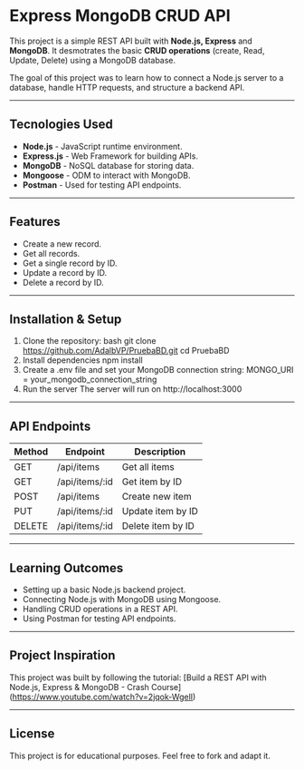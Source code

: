 # Express MongoDB CRUD API 
This project is a simple REST API built with **Node.js, Express** and **MongoDB**.
It desmotrates the basic **CRUD operations** (create, Read, Update, Delete) using a MongoDB database.

The goal of this project was to learn how to connect a Node.js server to a database, handle HTTP requests, and structure a backend API.

---
## Tecnologies Used
- **Node.js** - JavaScript runtime environment.
- **Express.js** - Web Framework for building APIs.
- **MongoDB** - NoSQL database for storing data.
- **Mongoose** - ODM to interact with MongoDB.
- **Postman** - Used for testing API endpoints.

---

## Features
- Create a new record.
- Get all records.
- Get a single record by ID.
- Update a record by ID.
- Delete a record by ID.

---

## Installation & Setup
1. Clone the repository:
 bash
git clone https://github.com/AdalbVP/PruebaBD.git
cd PruebaBD
3. Install dependencies
 npm install
4. Create a .env file and set your MongoDB connection string:
  MONGO_URI = your_mongodb_connection_string
5. Run the server
  The server will run on http://localhost:3000

---

## API Endpoints
| Method | Endpoint       | Description            |
|--------|---------------|------------------------|
| GET    | /api/items     | Get all items         |
| GET    | /api/items/:id | Get item by ID        |
| POST   | /api/items     | Create new item       |
| PUT    | /api/items/:id | Update item by ID     |
| DELETE | /api/items/:id | Delete item by ID     |

---

## Learning Outcomes
- Setting up a basic Node.js backend project.
- Connecting Node.js with MongoDB using Mongoose.
- Handling CRUD operations in a REST API.
- Using Postman for testing API endpoints.

---

## Project Inspiration
This project was built by following the tutorial:
[Build a REST API with Node.js, Express & MongoDB - Crash Course] (https://www.youtube.com/watch?v=2jqok-WgelI)

---

## License 
This project is for educational purposes. Feel free to fork and adapt it.
